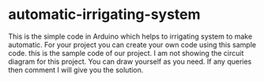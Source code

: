 # automatic-irrigating-system
This is the simple code in Arduino  which helps to irrigating system to make automatic.
For your project you can create your own code using this sample code.
this is the sample code of our project.
I am not showing the circuit diagram for this project.
You can draw yourself as you need. 
If any queries  then comment I will give you the solution.
